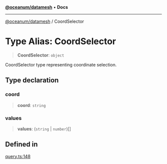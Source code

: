 [**@oceanum/datamesh**](../README.md) • **Docs**

***

[@oceanum/datamesh](../README.md) / CoordSelector

# Type Alias: CoordSelector

> **CoordSelector**: `object`

CoordSelector type representing coordinate selection.

## Type declaration

### coord

> **coord**: `string`

### values

> **values**: (`string` \| `number`)[]

## Defined in

[query.ts:148](https://github.com/oceanum-io/oceanum-js/blob/2a3d0b3c7de398029b2a7ac8bdc8bdd7f540f7d6/packages/datamesh/src/lib/query.ts#L148)

